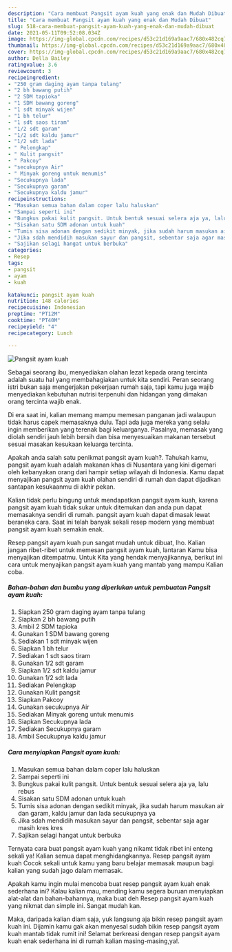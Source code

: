 ```yaml
---
description: "Cara membuat Pangsit ayam kuah yang enak dan Mudah Dibuat"
title: "Cara membuat Pangsit ayam kuah yang enak dan Mudah Dibuat"
slug: 518-cara-membuat-pangsit-ayam-kuah-yang-enak-dan-mudah-dibuat
date: 2021-05-11T09:52:08.034Z
image: https://img-global.cpcdn.com/recipes/d53c21d169a9aac7/680x482cq70/pangsit-ayam-kuah-foto-resep-utama.jpg
thumbnail: https://img-global.cpcdn.com/recipes/d53c21d169a9aac7/680x482cq70/pangsit-ayam-kuah-foto-resep-utama.jpg
cover: https://img-global.cpcdn.com/recipes/d53c21d169a9aac7/680x482cq70/pangsit-ayam-kuah-foto-resep-utama.jpg
author: Della Bailey
ratingvalue: 3.6
reviewcount: 3
recipeingredient:
- "250 gram daging ayam tanpa tulang"
- "2 bh bawang putih"
- "2 SDM tapioka"
- "1 SDM bawang goreng"
- "1 sdt minyak wijen"
- "1 bh telur"
- "1 sdt saos tiram"
- "1/2 sdt garam"
- "1/2 sdt kaldu jamur"
- "1/2 sdt lada"
- " Pelengkap"
- " Kulit pangsit"
- " Pakcoy"
- "secukupnya Air"
- " Minyak goreng untuk menumis"
- "Secukupnya lada"
- "Secukupnya garam"
- "Secukupnya kaldu jamur"
recipeinstructions:
- "Masukan semua bahan dalam coper lalu haluskan"
- "Sampai seperti ini"
- "Bungkus pakai kulit pangsit. Untuk bentuk sesuai selera aja ya, lalu rebus"
- "Sisakan satu SDM adonan untuk kuah"
- "Tumis sisa adonan dengan sedikit minyak, jika sudah harum masukan air dan garam, kaldu jamur dan lada secukupnya ya"
- "Jika sdah mendidih masukan sayur dan pangsit, sebentar saja agar masih kres kres"
- "Sajikan selagi hangat untuk berbuka"
categories:
- Resep
tags:
- pangsit
- ayam
- kuah

katakunci: pangsit ayam kuah 
nutrition: 148 calories
recipecuisine: Indonesian
preptime: "PT12M"
cooktime: "PT40M"
recipeyield: "4"
recipecategory: Lunch

---
```



![Pangsit ayam kuah](https://img-global.cpcdn.com/recipes/d53c21d169a9aac7/680x482cq70/pangsit-ayam-kuah-foto-resep-utama.jpg)

Sebagai seorang ibu, menyediakan olahan lezat kepada orang tercinta adalah suatu hal yang membahagiakan untuk kita sendiri. Peran seorang istri bukan saja mengerjakan pekerjaan rumah saja, tapi kamu juga wajib menyediakan kebutuhan nutrisi terpenuhi dan hidangan yang dimakan orang tercinta wajib enak.

Di era  saat ini, kalian memang mampu memesan panganan jadi walaupun tidak harus capek memasaknya dulu. Tapi ada juga mereka yang selalu ingin memberikan yang terenak bagi keluarganya. Pasalnya, memasak yang diolah sendiri jauh lebih bersih dan bisa menyesuaikan makanan tersebut sesuai masakan kesukaan keluarga tercinta. 



Apakah anda salah satu penikmat pangsit ayam kuah?. Tahukah kamu, pangsit ayam kuah adalah makanan khas di Nusantara yang kini digemari oleh kebanyakan orang dari hampir setiap wilayah di Indonesia. Kamu dapat menyajikan pangsit ayam kuah olahan sendiri di rumah dan dapat dijadikan santapan kesukaanmu di akhir pekan.

Kalian tidak perlu bingung untuk mendapatkan pangsit ayam kuah, karena pangsit ayam kuah tidak sukar untuk ditemukan dan anda pun dapat memasaknya sendiri di rumah. pangsit ayam kuah dapat dimasak lewat beraneka cara. Saat ini telah banyak sekali resep modern yang membuat pangsit ayam kuah semakin enak.

Resep pangsit ayam kuah pun sangat mudah untuk dibuat, lho. Kalian jangan ribet-ribet untuk memesan pangsit ayam kuah, lantaran Kamu bisa menyajikan ditempatmu. Untuk Kita yang hendak menyajikannya, berikut ini cara untuk menyajikan pangsit ayam kuah yang mantab yang mampu Kalian coba.

<!--inarticleads1-->

##### Bahan-bahan dan bumbu yang diperlukan untuk pembuatan Pangsit ayam kuah:

1. Siapkan 250 gram daging ayam tanpa tulang
1. Siapkan 2 bh bawang putih
1. Ambil 2 SDM tapioka
1. Gunakan 1 SDM bawang goreng
1. Sediakan 1 sdt minyak wijen
1. Siapkan 1 bh telur
1. Sediakan 1 sdt saos tiram
1. Gunakan 1/2 sdt garam
1. Siapkan 1/2 sdt kaldu jamur
1. Gunakan 1/2 sdt lada
1. Sediakan  Pelengkap
1. Gunakan  Kulit pangsit
1. Siapkan  Pakcoy
1. Gunakan secukupnya Air
1. Sediakan  Minyak goreng untuk menumis
1. Siapkan Secukupnya lada
1. Sediakan Secukupnya garam
1. Ambil Secukupnya kaldu jamur




<!--inarticleads2-->

##### Cara menyiapkan Pangsit ayam kuah:

1. Masukan semua bahan dalam coper lalu haluskan
1. Sampai seperti ini
1. Bungkus pakai kulit pangsit. Untuk bentuk sesuai selera aja ya, lalu rebus
1. Sisakan satu SDM adonan untuk kuah
1. Tumis sisa adonan dengan sedikit minyak, jika sudah harum masukan air dan garam, kaldu jamur dan lada secukupnya ya
1. Jika sdah mendidih masukan sayur dan pangsit, sebentar saja agar masih kres kres
1. Sajikan selagi hangat untuk berbuka




Ternyata cara buat pangsit ayam kuah yang nikamt tidak ribet ini enteng sekali ya! Kalian semua dapat menghidangkannya. Resep pangsit ayam kuah Cocok sekali untuk kamu yang baru belajar memasak maupun bagi kalian yang sudah jago dalam memasak.

Apakah kamu ingin mulai mencoba buat resep pangsit ayam kuah enak sederhana ini? Kalau kalian mau, mending kamu segera buruan menyiapkan alat-alat dan bahan-bahannya, maka buat deh Resep pangsit ayam kuah yang nikmat dan simple ini. Sangat mudah kan. 

Maka, daripada kalian diam saja, yuk langsung aja bikin resep pangsit ayam kuah ini. Dijamin kamu gak akan menyesal sudah bikin resep pangsit ayam kuah mantab tidak rumit ini! Selamat berkreasi dengan resep pangsit ayam kuah enak sederhana ini di rumah kalian masing-masing,ya!.

